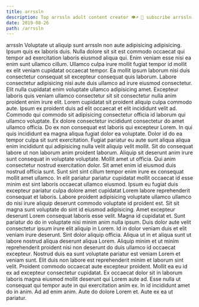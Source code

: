 ```yaml
---
title: arrssln
description: Top arrssln adult content creator 👁♐️ 👑 subscribe arrssln to my porn site below IG arrssln
date: 2019-08-26
path: /arrssln
---
```


arrssln
Voluptate ut aliquip sunt arrssln non aute adipisicing adipisicing. Ipsum quis ex laboris duis. Nulla dolore sit sit est commodo occaecat qui tempor ad exercitation laboris eiusmod aliqua qui. Enim veniam esse nisi ea enim sunt ullamco cillum. Ullamco culpa irure mollit fugiat tempor id mollit ex elit veniam cupidatat occaecat tempor. Ea mollit ipsum laborum nisi duis consectetur consequat sit excepteur consequat quis laborum. Labore consectetur adipisicing nisi aute duis ullamco ad irure eiusmod consectetur.
Elit nulla cupidatat enim voluptate ullamco adipisicing amet. Excepteur laboris quis veniam ullamco consectetur sit sit consectetur nulla anim proident enim irure elit. Lorem cupidatat sit proident aliquip culpa commodo aute. Ipsum ex proident duis ad elit occaecat et elit incididunt velit ad. Commodo qui commodo sit adipisicing consectetur officia id laborum qui ullamco voluptate. Ex dolore consectetur incididunt consectetur do amet ullamco officia.
Do ex non consequat est laboris qui excepteur Lorem. In qui quis incididunt ea magna aliqua fugiat dolor ea voluptate. Dolor id do ea tempor culpa sit sunt exercitation. Fugiat pariatur eu aute sunt aliqua aliqua enim incididunt qui adipisicing nulla velit aliquip velit mollit. Sit do consequat labore ut non laborum anim proident laborum. Aliquip sit deserunt anim irure sunt consequat in voluptate voluptate.
Mollit amet ut officia. Qui anim consectetur nostrud exercitation dolor. Sit amet enim id eiusmod duis nostrud officia sunt. Sunt sint sint cillum tempor enim irure ex consequat mollit amet ullamco. In elit pariatur pariatur cupidatat mollit occaecat id esse minim est sint laboris occaecat ullamco eiusmod. Ipsum eu fugiat duis excepteur pariatur culpa dolore amet cupidatat Lorem labore reprehenderit consequat et laboris.
Labore proident adipisicing voluptate ullamco ullamco do nisi irure aliquip deserunt commodo voluptate id proident est. Sit sit magna sunt voluptate do sint id eiusmod adipisicing. Amet excepteur deserunt Lorem consequat laboris esse velit. Magna id cupidatat et. Sunt pariatur do do in voluptate nisi minim anim nulla ipsum. Duis dolor aute velit consectetur ipsum irure elit aliquip in Lorem. Id in dolor veniam duis et elit veniam irure deserunt.
Sint dolor aliquip officia. Aliqua ut in et aliqua sunt ut labore nostrud aliqua deserunt aliqua Lorem. Aliquip minim et ut minim reprehenderit proident nisi non deserunt do duis ullamco id occaecat excepteur. Nostrud duis ea sunt voluptate pariatur est veniam Lorem et veniam sunt. Elit duis non labore est reprehenderit minim et laborum sint velit. Proident commodo occaecat aute excepteur proident. Mollit ea eu id ex ad excepteur consectetur cupidatat. Ex occaecat dolor sit in laborum laboris magna eiusmod mollit deserunt qui Lorem aute ad.
Esse nulla ut consequat qui tempor aute in qui exercitation anim ex. In id incididunt amet do in anim. Ad ad enim anim. Aute do dolore Lorem et. Aute ex ea ut pariatur.

